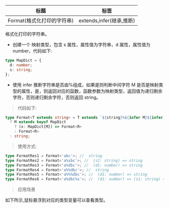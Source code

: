 | 标题                       | 标签                     |
| -------------------------- | ------------------------ |
| Format(格式化打印的字符串) | extends,infer(继承,推断) |

格式化打印的字符串。

- 创建一个 映射类型，包含 s 属性，属性值为字符串，d 属性，属性值为 number，代码如下:

```ts
type MapDict = {
  d: number;
  s: string;
};
```

- 使用 infer 推断字符串是否由%组成，如果是则判断中间字符 M 是否是映射类型的属性，是，则返回对应的函数，函数参数为映射类型，返回值为递归剩余字符，否则递归剩余字符，否则返回 string。

> 代码如下:

```ts
type Format<T extends string> = T extends `${string}%${infer M}${infer R}`
  ? M extends keyof MapDict
    ? (x: MapDict[M]) => Format<R>
    : Format<R>
  : string;
```

> 使用方式:

```ts
type FormatRes1 = Format<'abc'>; //  string
type FormatRes2 = Format<'a%sbc'>; //  (s1: string) => string
type FormatRes3 = Format<'a%dbc'>; //  (d1: number) => string
type FormatRes4 = Format<'a%%dbc'>; //  string
type FormatRes5 = Format<'a%%%dbc'>; //  (d1: number) => string
type FormatRes6 = Format<'a%dbc%s'>; //  (d1: number) => (s1: string) => string
```

> 应用场景

如下所示,鼠标悬浮到对应的类型变量可以查看类型。

<div class="code-editor" data-url="codes/typescript/demo/Format.ts" data-language="typescript"></div>
